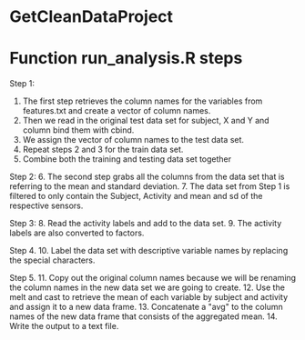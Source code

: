 GetCleanDataProject
===================

Function run_analysis.R steps
=========

Step 1:
  1. The first step retrieves the column names for the variables from features.txt and create a vector of column names.
  2. Then we read in the original test data set for subject, X and Y and column bind them with cbind.
  3. We assign the vector of column names to the test data set.
  4. Repeat steps 2 and 3 for the train data set.
  5. Combine both the training and testing data set together

Step 2:
6. The second step grabs all the columns from the data set that is referring to the mean and standard deviation. 
7. The data set from Step 1 is filtered to only contain the Subject, Activity and mean and sd of the respective sensors.

Step 3:
8. Read the activity labels and add to the data set.
9. The activity labels are also converted to factors.

Step 4.
10. Label the data set with descriptive variable names by replacing the special characters.

Step 5. 
11. Copy out the original column names because we will be renaming the column names in the new data set we are going to create.
12. Use the melt and cast to retrieve the mean of each variable by subject and activity and assign it to a new data frame.
13. Concatenate a "avg" to the column names of the new data frame that consists of the aggregated mean.
14. Write the output to a text file.